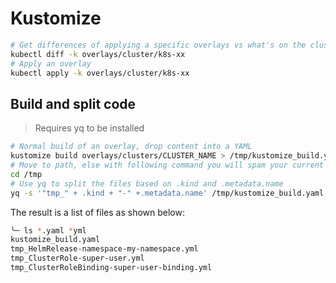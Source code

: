 # Kustomize

```bash
# Get differences of applying a specific overlays vs what's on the cluster
kubectl diff -k overlays/cluster/k8s-xx
# Apply an overlay
kubectl apply -k overlays/cluster/k8s-xx
```

## Build and split code

> Requires yq to be installed

```bash
# Normal build of an overlay, drop content into a YAML
kustomize build overlays/clusters/CLUSTER_NAME > /tmp/kustomize_build.yaml
# Move to path, else with following command you will spam your current directory, not good :)
cd /tmp
# Use yq to split the files based on .kind and .metadata.name
yq -s '"tmp_" + .kind + "-" +.metadata.name' /tmp/kustomize_build.yaml
```

The result is a list of files as shown below:

```bash
╰─ ls *.yaml *yml
kustomize_build.yaml
tmp_HelmRelease-namespace-my-namespace.yml
tmp_ClusterRole-super-user.yml
tmp_ClusterRoleBinding-super-user-binding.yml
```
